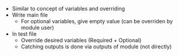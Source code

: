 - Similar to concept of variables and overriding
- Write main file
  - For optional variables, give empty value (can be overriden by module user)
- In test file
  - Override desired variables (Required + Optional)
  - Catching outputs is done via outputs of module (not directly)
